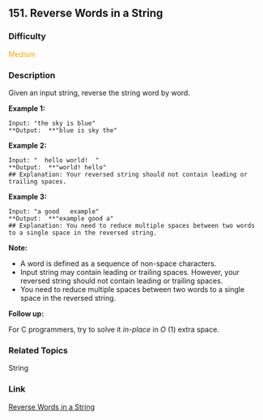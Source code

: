 ## 151. Reverse Words in a String
### Difficulty

 <font color=orange>Medium</font>

### Description

Given an input string, reverse the string word by word.



**Example 1:**
            Input: "the sky is blue"    **Output:  **"blue is sky the"    

**Example 2:**
            Input: "  hello world!  "    **Output:  **"world! hello"    ## Explanation: Your reversed string should not contain leading or trailing spaces.    

**Example 3:**
            Input: "a good   example"    **Output:  **"example good a"    ## Explanation: You need to reduce multiple spaces between two words to a single space in the reversed string.    



**Note:**

  * A word is defined as a sequence of non-space characters.
  * Input string may contain leading or trailing spaces. However, your reversed string should not contain leading or trailing spaces.
  * You need to reduce multiple spaces between two words to a single space in the reversed string.



**Follow up:**

For C programmers, try to solve it _in-place_ in _O_ (1) extra space.


### Related Topics

String


### Link
[Reverse Words in a String](https://leetcode.com/problems/reverse-words-in-a-string)
